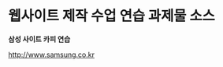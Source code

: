 # 웹사이트 제작 수업 연습 과제물 소스




**삼성 사이트 카피 연습**


<a href="http://www.samsung.co.kr">http://www.samsung.co.kr</a>